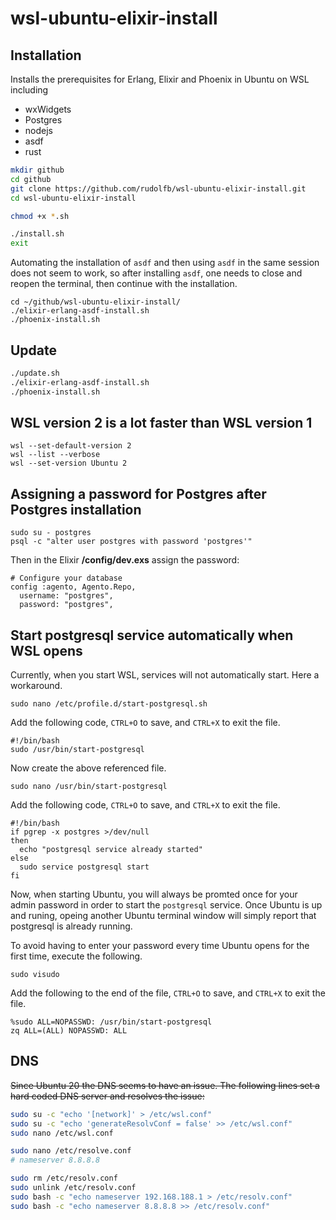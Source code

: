 # wsl-ubuntu-elixir-install

## Installation

Installs the prerequisites for Erlang, Elixir and Phoenix in Ubuntu on WSL including

- wxWidgets
- Postgres
- nodejs
- asdf
- rust

```bash
mkdir github
cd github
git clone https://github.com/rudolfb/wsl-ubuntu-elixir-install.git
cd wsl-ubuntu-elixir-install

chmod +x *.sh

./install.sh
exit
```

Automating the installation of ```asdf``` and then using ```asdf``` in the same session does not seem to work, so after installing ```asdf```, one needs to close and reopen the terminal, then continue with the installation.

```
cd ~/github/wsl-ubuntu-elixir-install/
./elixir-erlang-asdf-install.sh
./phoenix-install.sh
```

## Update
```bash
./update.sh
./elixir-erlang-asdf-install.sh
./phoenix-install.sh
```

## WSL version 2 is a lot faster than WSL version 1
```
wsl --set-default-version 2
wsl --list --verbose
wsl --set-version Ubuntu 2
```

## Assigning a password for Postgres after Postgres installation
```
sudo su - postgres
psql -c "alter user postgres with password 'postgres'"
```

Then in the Elixir **/config/dev.exs** assign the password:

```
# Configure your database
config :agento, Agento.Repo,
  username: "postgres",
  password: "postgres",
```

## Start postgresql service automatically when WSL opens
Currently, when you start WSL, services will not automatically start. Here a workaround.

```
sudo nano /etc/profile.d/start-postgresql.sh
```

Add the following code, ```CTRL+O``` to save, and ```CTRL+X``` to exit the file.

```
#!/bin/bash
sudo /usr/bin/start-postgresql
```

Now create the above referenced file.

```
sudo nano /usr/bin/start-postgresql
```

Add the following code, ```CTRL+O``` to save, and ```CTRL+X``` to exit the file.

```
#!/bin/bash
if pgrep -x postgres >/dev/null
then
  echo "postgresql service already started"
else
  sudo service postgresql start
fi
```

Now, when starting Ubuntu, you will always be promted once for your admin password in order to start the ```postgresql``` service. Once Ubuntu is up and runing, opeing another Ubuntu terminal window will simply report that postgresql is already running.

To avoid having to enter your password every time Ubuntu opens for the first time, execute the following.

```
sudo visudo
```

Add the following to the end of the file, ```CTRL+O``` to save, and ```CTRL+X``` to exit the file.

```
%sudo ALL=NOPASSWD: /usr/bin/start-postgresql
zq ALL=(ALL) NOPASSWD: ALL
```

## DNS
~~Since Ubuntu 20 the DNS seems to have an issue. The following lines set a hard coded DNS server and resolves the issue:~~

```bash
sudo su -c "echo '[network]' > /etc/wsl.conf"
sudo su -c "echo 'generateResolvConf = false' >> /etc/wsl.conf"
sudo nano /etc/wsl.conf

sudo nano /etc/resolve.conf
# nameserver 8.8.8.8
```

```bash
sudo rm /etc/resolv.conf
sudo unlink /etc/resolv.conf
sudo bash -c "echo nameserver 192.168.188.1 > /etc/resolv.conf"
sudo bash -c "echo nameserver 8.8.8.8 >> /etc/resolv.conf"
```

